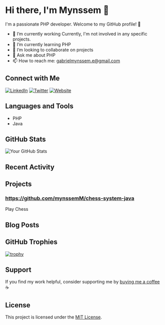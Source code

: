 # Hi there, I'm Mynssem 👋

I'm a passionate PHP developer. Welcome to my GitHub profile! 🚀

- 🔭 I’m currently working Currently, I'm not involved in any specific projects.
- 🌱 I’m currently learning PHP
- 👯 I’m looking to collaborate on projects
- 💬 Ask me about PHP
- 📫 How to reach me: gabrielmynssem.e@gmail.com

## Connect with Me

[![LinkedIn](https://img.shields.io/badge/LinkedIn-Connect-blue)](https://www.linkedin.com/in/gabriel-mynssem)
[![Twitter](https://img.shields.io/badge/Twitter-Follow-blue)](https://twitter.com/gabriel_my3643)
[![Website](https://img.shields.io/badge/Website-Visit-brightgreen)](https://yourwebsite.com)

## Languages and Tools

- PHP
- Java

## GitHub Stats

![Your GitHub Stats](https://github-readme-stats.vercel.app/api?username=yourusername&show_icons=true&hide_border=true)

## Recent Activity

<!--START_SECTION:activity-->
<!-- GitHub Activity will be displayed here -->
<!--END_SECTION:activity-->

## Projects

### https://github.com/mynssemM/chess-system-java

Play Chess

## Blog Posts

<!-- BLOG-POST-LIST:START -->
<!-- Recent blog posts will be displayed here -->
<!-- BLOG-POST-LIST:END -->

## GitHub Trophies

[![trophy](https://github-profile-trophy.vercel.app/?username=yourusername)](https://github.com/ryo-ma/github-profile-trophy)

## Support

If you find my work helpful, consider supporting me by [buying me a coffee](link-to-buy-me-a-coffee) ☕️

## License

This project is licensed under the [MIT License](LICENSE).
